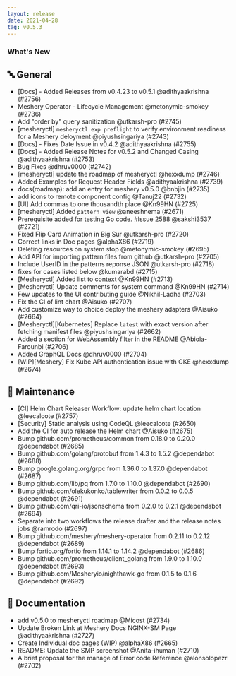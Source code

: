 ```yaml
---
layout: release
date: 2021-04-28
tag: v0.5.3
---
```


### What's New

## 🔤 General
- [Docs] - Added Releases from v0.4.23 to v0.5.1 @adithyaakrishna (#2756)
- Meshery Operator - Lifecycle Management @metonymic-smokey (#2736)
- Add "order by" query sanitization @utkarsh-pro (#2745)
- [mesheryctl] `mesheryctl exp preflight` to verify environment readiness for a Meshery deloyment @piyushsingariya (#2743)
- [Docs] - Fixes Date Issue in v0.4.2 @adithyaakrishna (#2755)
- [Docs] - Added Release Notes for v0.5.2 and Changed Casing @adithyaakrishna (#2753)
- Bug Fixes @dhruv0000 (#2742)
- [mesheryctl] update the roadmap of mesheryctl @hexxdump (#2746)
- Added Examples for Request Header Fields @adithyaakrishna (#2739)
- docs(roadmap): add an entry for meshery v0.5.0 @bnbjin (#2735)
- add icons to remote component config  @Tanuj22 (#2732)
- [UI] Add commas to one thousandth place @Kn99HN (#2725)
- [mesheryctl] Added `pattern view` @aneeshnema (#2671)
- Prerequisite added for testing Go code. #Issue 2588 @sakshi3537 (#2721)
- Fixed Flip Card Animation in Big Sur @utkarsh-pro (#2720)
- Correct links in Doc pages @alphaX86 (#2719)
- Deleting resources on system stop @metonymic-smokey (#2695)
- Add API for importing pattern files from github @utkarsh-pro (#2705)
- Include UserID in the patterns reponse JSON @utkarsh-pro (#2718)
- fixes for cases listed below @kumarabd (#2715)
- [Mesheryctl] Added list to context @Kn99HN (#2713)
- [Mesheryctl] Update comments for system command @Kn99HN (#2714)
- Few updates to the UI contributing guide @Nikhil-Ladha (#2703)
- Fix the CI of lint chart @Aisuko (#2707)
- Add customize way to choice deploy the meshery adapters @Aisuko (#2664)
- [Mesheryctl][Kubernetes] Replace `latest` with exact version after fetching manifest files @piyushsingariya (#2662)
- Added a section for WebAssembly filter in the README @Abiola-Farounbi (#2706)
- Added GraphQL Docs @dhruv0000 (#2704)
- [WIP][Meshery] Fix Kube API authentication issue with GKE @hexxdump (#2674)

## 🧰 Maintenance

- [CI] Helm Chart Releaser Workflow: update helm chart location @leecalcote (#2757)
- [Security] Static analysis using CodeQL @leecalcote (#2650)
- Add the CI for auto release the Helm chart @Aisuko (#2675)
- Bump github.com/prometheus/common from 0.18.0 to 0.20.0 @dependabot (#2685)
- Bump github.com/golang/protobuf from 1.4.3 to 1.5.2 @dependabot (#2688)
- Bump google.golang.org/grpc from 1.36.0 to 1.37.0 @dependabot (#2687)
- Bump github.com/lib/pq from 1.7.0 to 1.10.0 @dependabot (#2690)
- Bump github.com/olekukonko/tablewriter from 0.0.2 to 0.0.5 @dependabot (#2691)
- Bump github.com/qri-io/jsonschema from 0.2.0 to 0.2.1 @dependabot (#2694)
- Separate into two workflows the release drafter and the release notes jobs @ramrodo (#2697)
- Bump github.com/meshery/meshery-operator from 0.2.11 to 0.2.12 @dependabot (#2689)
- Bump fortio.org/fortio from 1.14.1 to 1.14.2 @dependabot (#2686)
- Bump github.com/prometheus/client_golang from 1.9.0 to 1.10.0 @dependabot (#2693)
- Bump github.com/Mesheryio/nighthawk-go from 0.1.5 to 0.1.6 @dependabot (#2692)

## 📖 Documentation

- add v0.5.0 to mesheryctl roadmap @Micost (#2734)
- Update Broken Link at Meshery Docs NGINX-SM Page @adithyaakrishna (#2727)
- Create Individual doc pages (WIP) @alphaX86 (#2665)
- README: Update the SMP screenshot @Anita-ihuman (#2710)
- A brief proposal for the manage of Error code Reference @alonsolopezr (#2702)
